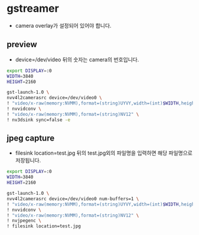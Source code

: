 # gstreamer
- camera overlay가 설정되어 있어야 합니다.

## preview
- device=/dev/video 뒤의 숫자는 camera의 번호입니다.
```bash
export DISPLAY=:0
WIDTH=3840
HEIGHT=2160

gst-launch-1.0 \
nvv4l2camerasrc device=/dev/video0 \
! "video/x-raw(memory:NVMM),format=(string)UYVY,width=(int)$WIDTH,height=(int)$HEIGHT,framerate=(fraction)30/1" \
! nvvidconv \
! "video/x-raw(memory:NVMM),format=(string)NV12" \
! nv3dsink sync=false -e
```

## jpeg capture
- filesink location=test.jpg 뒤의 test.jpg외의 파일명을 입력하면 해당 파일명으로 저장됩니다.
```bash 
export DISPLAY=:0
WIDTH=3840
HEIGHT=2160

gst-launch-1.0 \
nvv4l2camerasrc device=/dev/video0 num-buffers=1 \
! "video/x-raw(memory:NVMM),format=(string)UYVY,width=(int)$WIDTH,height=(int)$HEIGHT,framerate=(fraction)30/1" \
! nvvidconv \
! "video/x-raw(memory:NVMM),format=(string)NV12" \
! nvjpegenc \
! filesink location=test.jpg
```
